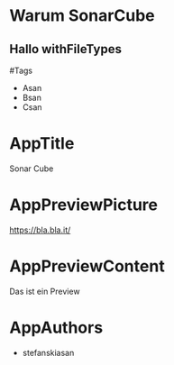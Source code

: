 # Warum SonarCube

## Hallo withFileTypes
#Tags
 - Asan
 - Bsan
 - Csan
# AppTitle
Sonar Cube
# AppPreviewPicture
https://bla.bla.it/
# AppPreviewContent
Das ist ein Preview
# AppAuthors
 - stefanskiasan
